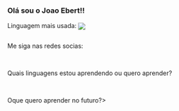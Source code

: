 ### Olá sou o Joao Ebert!!

Linguagem mais usada: 
 <img align="center" src="https://img.shields.io/github/languages/top/Joaoebert15/portifolio?label=Javascript&style=for-the-badge">


<div style="display: inline-block;">
<p>Me siga nas redes socias:</p>
<a href="https://www.instagram.com/ebertzz/"><img align="center" src="https://img.shields.io/badge/Instagram-E4405F?style=for-the-badge&logo=instagram&logoColor=white" alt=""></a>
<a href="https://github.com/Joaoebert15"><img align="center" src="https://img.shields.io/badge/GitHub-100000?style=for-the-badge&logo=github&logoColor=white" alt=""></a>

<br>


<p>Quais linguagens estou aprendendo ou quero aprender?</p>
<img align="center" src="https://img.shields.io/badge/React-20232A?style=for-the-badge&logo=react&logoColor=61DAFB" alt="" srcset="">
<img align="center" src="https://img.shields.io/badge/JavaScript-F7DF1E?style=for-the-badge&logo=javascript&logoColor=black" alt="" srcset="">
<img align="center" src="https://img.shields.io/badge/TypeScript-007ACC?style=for-the-badge&logo=typescript&logoColor=white" alt="" srcset="">
<img align="center" src="https://img.shields.io/badge/Node.js-43853D?style=for-the-badge&logo=node.js&logoColor=white" alt="">
<img align="center" src="https://img.shields.io/badge/PHP-777BB4?style=for-the-badge&logo=php&logoColor=white" alt="" srcset="">
 
 <br/>
 <p> Oque quero aprender no futuro?>
 
<img align="center" src="https://img.shields.io/badge/jQuery-0769AD?style=for-the-badge&logo=jquery&logoColor=white" alt="" srcset="">
<img align="center" src="https://img.shields.io/badge/MySQL-00000F?style=for-the-badge&logo=mysql&logoColor=white" alt="">
<img align="center" src="https://img.shields.io/badge/Lua-2C2D72?style=for-the-badge&logo=lua&logoColor=white" alt="">
<img align="center" src="https://img.shields.io/badge/C%23-239120?style=for-the-badge&logo=c-sharp&logoColor=white" alt="">
<img align="center" src="https://img.shields.io/badge/Java-ED8B00?style=for-the-badge&logo=openjdk&logoColor=white" alt="">
 


</div>
